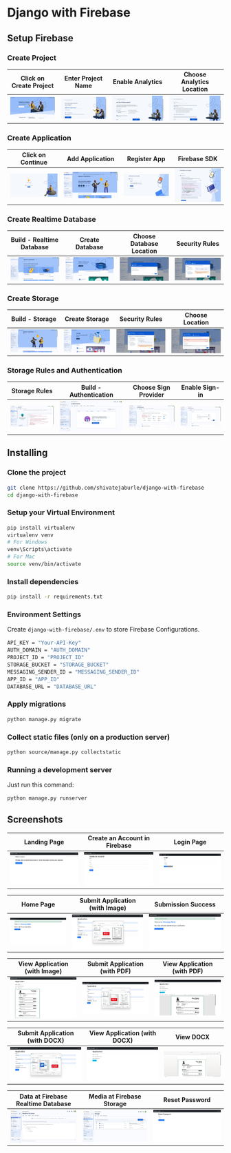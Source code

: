 # Django with Firebase

## Setup Firebase

### Create Project

| Click on Create Project | Enter Project Name | Enable Analytics |  Choose Analytics Location|
| -------------|-------------------|------------|------------|
|<img src="./screenshots/firebase/01-Firebase-console.jpg">| <img src="./screenshots/firebase/02-Create-project.jpg">  | <img src="./screenshots/firebase/03-Create-project.jpg">| <img src="./screenshots/firebase/04-Create-project-Firebase-console.jpg"> |

### Create Application

| Click on Continue | Add Application | Register App | Firebase SDK |
| -------------|-------------------|------------|------------|
| <img src="./screenshots/firebase/05-Create-project.jpg">  | <img src="./screenshots/firebase/06-applicant-registrations-Overview.jpg">| <img src="./screenshots/firebase/07-applicant-registrations-Add-app.jpg"> | <img src="./screenshots/firebase/08-applicant-registrations-Add-app.jpg"> |

### Create Realtime Database

| Build - Realtime Database | Create Database | Choose Database Location | Security Rules |
| -------------|-------------------|------------|------------|
| <img src="./screenshots/firebase/09-applicant-registrations-Overview.jpg">  | <img src="./screenshots/firebase/10-applicant-registrations-Realtime-Database.jpg">| <img src="./screenshots/firebase/11-applicant-registrations-Realtime-Database.jpg"> | <img src="./screenshots/firebase/12-applicant-registrations-Realtime-Database.jpg"> |

### Create Storage

| Build - Storage | Create Storage | Security Rules | Choose Location |
| -------------|-------------------|------------|------------|
| <img src="./screenshots/firebase/13-applicant-registrations-Overview.jpg">  | <img src="./screenshots/firebase/14-applicant-registrations-Storage.jpg">| <img src="./screenshots/firebase/15-applicant-registrations-Storage.jpg"> | <img src="./screenshots/firebase/16-applicant-registrations-Storage.jpg"> |

### Storage Rules and Authentication

| Storage Rules | Build - Authentication | Choose Sign Provider | Enable Sign-in  |
| -------------|-------------------|------------|------------|
| <img src="./screenshots/firebase/17-applicant-registrations-Storage-rules.jpg">  | <img src="./screenshots/firebase/18-applicant-registrations-Authentication.jpg">| <img src="./screenshots/firebase/19-applicant-registrations-Authentication-Sign-in-method.jpg"> | <img src="./screenshots/firebase/20-applicant-registrations-Authentication-Sign-in-method.jpg">


## Installing

### Clone the project

```bash
git clone https://github.com/shivatejaburle/django-with-firebase
cd django-with-firebase
```

### Setup your Virtual Environment
```bash
pip install virtualenv
virtualenv venv
# For Windows
venv\Scripts\activate   
# For Mac
source venv/bin/activate 
```

### Install dependencies
```bash
pip install -r requirements.txt
```

### Environment Settings

Create `django-with-firebase/.env` to store Firebase Configurations.

```bash
API_KEY = "Your-API-Key"
AUTH_DOMAIN = "AUTH_DOMAIN"
PROJECT_ID = "PROJECT_ID"
STORAGE_BUCKET = "STORAGE_BUCKET"
MESSAGING_SENDER_ID = "MESSAGING_SENDER_ID"
APP_ID = "APP_ID"
DATABASE_URL = "DATABASE_URL"
```

### Apply migrations

```bash
python manage.py migrate
```
### Collect static files (only on a production server)

```bash
python source/manage.py collectstatic
```

### Running a development server

Just run this command:

```bash
python manage.py runserver
```

## Screenshots

| Landing Page | Create an Account in Firebase | Login Page |
| -------------|-------------------|------------|
|<img src="./screenshots/app/A1-Landing-page.jpg">| <img src="./screenshots/app/A2-Create-Account.jpg">  | <img src="./screenshots/app/A3-Login.jpg">|

| Home Page | Submit Application (with Image) | Submission Success |
| -------------|-------------------|------------|
|<img src="./screenshots/app/A4-Home-Page.jpg">| <img src="./screenshots/app/A5-Submit-Application.jpg">  | <img src="./screenshots/app/A6-Submit-Success.jpg">|

| View Application (with Image) | Submit Application (with PDF) | View Application (with PDF) |
| -------------|-------------------|------------|
|<img src="./screenshots/app/A7-Get-Application-with-Image.jpg">| <img src="./screenshots/app/A8-Submit-Application.jpg">  | <img src="./screenshots/app/A9-Get-Application-with-pdf.jpg">|

| Submit Application (with DOCX) | View Application (with DOCX) | View DOCX |
| -------------|-------------------|------------|
|<img src="./screenshots/app/A10-Submit-Application-with-doc.jpg">| <img src="./screenshots/app/A11-A9-Get-Application-with-docx.jpg">  | <img src="./screenshots/app/A12-View-doc.jpg">|

| Data at Firebase Realtime Database | Media at Firebase Storage | Reset Password |
| -------------|-------------------|------------|
|<img src="./screenshots/app/A13-Firebase-Database.jpg">| <img src="./screenshots/app/A14-Firebase-Storage.jpg">  | <img src="./screenshots/app/A15-reeset-password.jpg">|
